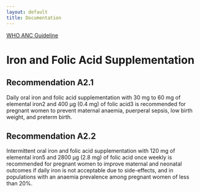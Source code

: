 ```yaml
---
layout: default
title: Documentation
---
```


[WHO ANC Guideline](https://www.who.int/reproductivehealth/publications/maternal_perinatal_health/anc-positive-pregnancy-experience/en/)

# Iron and Folic Acid Supplementation

## Recommendation A2.1
Daily oral iron and folic acid supplementation with 30 mg
to 60 mg of elemental iron2 and 400 μg (0.4 mg) of folic acid3 is
recommended for pregnant women to prevent maternal anaemia,
puerperal sepsis, low birth weight, and preterm birth.

## Recommendation A2.2
Intermittent oral iron and folic acid supplementation with 120 mg
of elemental iron5 and 2800 μg (2.8 mg) of folic acid once weekly is
recommended for pregnant women to improve maternal and neonatal
outcomes if daily iron is not acceptable due to side-effects, and in
populations with an anaemia prevalence among pregnant women of
less than 20%.
